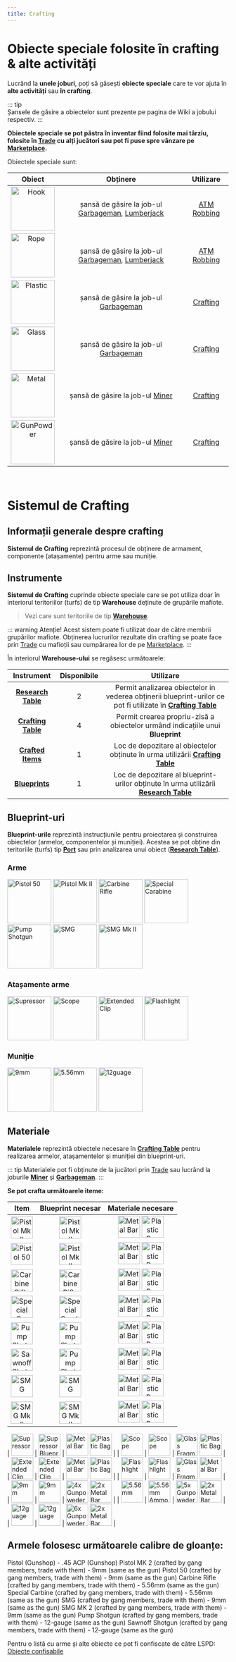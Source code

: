 ```yaml
---
title: Crafting
---
```

# Obiecte speciale folosite în crafting & alte activități

Lucrând la **unele joburi**, poți să găsești **obiecte speciale** care te vor ajuta în **alte activități** sau **în crafting**.

::: tip  
Șansele de găsire a obiectelor sunt prezente pe pagina de Wiki a jobului respectiv.
:::

**Obiectele speciale se pot păstra în inventar fiind folosite mai târziu, folosite în [Trade](./trade.md) cu alți jucători sau pot fi puse spre vânzare pe [Marketplace](./marketplace.md).**

Obiectele speciale sunt:

| Obiect | Obținere | Utilizare | 
| :-----------: | :-----------: | :-----------: |
| <Image src="https://i.imgur.com/95QtK2W.png" alt="Hook" width="100" label="Hook" /> | șansă de găsire la job-ul [Garbageman](../jobs/garbageman#obiecte-speciale-pentru-crafting-si-alte-activitati-sanse-de-gasire), [Lumberjack](../jobs/lumberjack#obiecte-speciale-pentru-crafting-si-alte-activitati-sanse-de-gasire) | [ATM Robbing](atm-robbery.md) |
| <Image src="https://i.imgur.com/OEiB608.png" alt="Rope" width="100" label="Rope" /> | șansă de găsire la job-ul [Garbageman](../jobs/garbageman#obiecte-speciale-pentru-crafting-si-alte-activitati-sanse-de-gasire), [Lumberjack](../jobs/lumberjack#obiecte-speciale-pentru-crafting-si-alte-activitati-sanse-de-gasire) | [ATM Robbing](atm-robbery.md) |
| <Image src="https://i.imgur.com/fyaexmI.png" alt="Plastic" width="100" label="Piece of Plastic" /> | șansă de găsire la job-ul [Garbageman](../jobs/garbageman.md#obiecte-speciale-pentru-crafting-și-alte-activități--șanse-de-găsire) | [Crafting](#informații-generale-despre-crafting) |
| <Image src="https://i.imgur.com/oNhIgen.png" alt="Glass" width="100" label="Shattered Glass" /> | șansă de găsire la job-ul [Garbageman](../jobs/garbageman.md#obiecte-speciale-pentru-crafting-și-alte-activități--șanse-de-găsire) | [Crafting](#informații-generale-despre-crafting) |
| <Image src="https://i.imgur.com/PBET64W.png" alt="Metal" width="100" label="Metal Bar" /> | șansă de găsire la job-ul [Miner](../jobs/miner.md#obiecte-speciale-pentru-crafting-și-alte-activități--șanse-de-găsire) | [Crafting](#informații-generale-despre-crafting) |
| <Image src="https://i.imgur.com/TW4AI6Z.png" alt="GunPowder" width="100" label="Gunpowder" /> | șansă de găsire la job-ul [Miner](../jobs/miner.md#obiecte-speciale-pentru-crafting-și-alte-activități--șanse-de-găsire) | [Crafting](#informații-generale-despre-crafting) |

<br>

# Sistemul de Crafting

## Informații generale despre crafting

**Sistemul de Crafting** reprezintă procesul de obținere de armament, componente (atașamente) pentru arme sau muniție.

## Instrumente 

**Sistemul de Crafting** cuprinde obiecte speciale care se pot utiliza doar în interiorul teritoriilor (turfs) de tip **Warehouse** deținute de grupările mafiote.

> Vezi care sunt teritoriile de tip [**Warehouse**](#warehouse). 

::: warning Atenție!
Acest sistem poate fi utilizat doar de către membrii grupărilor mafiote. Obținerea lucrurilor rezultate din crafting se poate face prin [Trade](./trade.md) cu mafioții sau cumpărarea lor de pe [Marketplace](./marketplace.md).
:::  

În interiorul **Warehouse-ului** se regăsesc următoarele:

| Instrument | Disponibile | Utilizare | 
| :-----------: | :-----------: | :-----------: |
| [**Research Table**](https://i.imgur.com/dnzRdZ5.png) | 2 | Permit analizarea obiectelor in vederea obținerii blueprint-urilor ce pot fi utilizate în [**Crafting Table**](https://i.imgur.com/nGbKRZg.png) |
| [**Crafting Table**](https://i.imgur.com/nGbKRZg.png) | 4 | Permit crearea propriu-zisă a obiectelor urmând indicațiile unui **Blueprint** | 
| [**Crafted Items**](https://i.imgur.com/gA7j5E8.png) | 1 | Loc de depozitare al obiectelor obținute în urma utilizării [**Crafting Table**](https://i.imgur.com/nGbKRZg.png)  |  
| [**Blueprints**](https://i.imgur.com/rdWuD1X.png) | 1 | Loc de depozitare al blueprint-urilor obținute în urma utilizării [**Research Table**](https://i.imgur.com/dnzRdZ5.png) |  

## Blueprint-uri 

**Blueprint-urile** reprezintă instrucțiunile pentru proiectarea și construirea obiectelor (armelor, componentelor și muniției).
Acestea se pot obține din teritoriile (turfs) tip [**Port**](#teritorii-de-tip-port) sau prin analizarea unui obiect ([**Research Table**](https://i.imgur.com/dnzRdZ5.png)).


### **Arme**

<Image src="https://i.imgur.com/rGHEdEJ.png" alt="Pistol 50" width="100" label="Pistol 50" />
<Image src="https://i.imgur.com/lSjn1CA.png" alt="Pistol Mk II" width="100" label="Pistol Mk II" />
<Image src="https://i.imgur.com/TDPMXuJ.png" alt="Carbine Rifle" width="100" label="Carbine Rifle" />  
<Image src="https://i.imgur.com/sxW7GkU.png" alt="Special Carabine" width="100" label="Special Carbine" /> 
<Image src="https://i.imgur.com/oYYvTpc.png" alt="Pump Shotgun" width="100" label="Pump Shotgun" /> 
<Image src="https://i.imgur.com/domhlum.png" alt="SMG" width="100" label="SMG" />  
<Image src="https://i.imgur.com/hvrO4Oi.png" alt="SMG Mk II" width="100" label="SMG Mk II" /> 

### **Atașamente arme**

<Image src="https://i.imgur.com/5vJw2dQ.png" alt="Supressor" width="100" label="Supressor" /> 
<Image src="https://i.imgur.com/sxaPEgD.png" alt="Scope" width="100" label="Scope" /> 
<Image src="https://i.imgur.com/acTcj0a.png" alt="Extended Clip" width="100" label="Extended Clip" /> 
<Image src="https://i.imgur.com/uwqKbUR.png" alt="Flashlight" width="100" label="Flashlight" /> 

### **Muniție**

<Image src="https://i.imgur.com/ArUDAbr.png" alt="9mm" width="100" label="9mm" />
<Image src="https://i.imgur.com/8OCagq8.png" alt="5.56mm" width="100" label="5.56mm" />
<Image src="https://i.imgur.com/6Yspriw.png" alt="12guage" width="100" label="12-gauge" />

## Materiale 

**Materialele** reprezintă obiectele necesare în [**Crafting Table**](https://i.imgur.com/nGbKRZg.png) pentru realizarea armelor, atașamentelor și muniției din blueprint-uri.

::: tip
Materialele pot fi obținute de la jucători prin [Trade](./trade.md) sau lucrând la joburile [**Miner**](../jobs/miner) și [**Garbageman**](../jobs/garbageman).
:::

**Se pot crafta următoarele iteme:** 

| Item | Blueprint necesar | Materiale necesare | 
| :-----------: | :-----------: | :-----------: |
| <Image src="https://i.imgur.com/EakMdzd.png" alt="Pistol Mk II" width="50" label="Pistol Mk II" /> | <Image src="https://i.imgur.com/lSjn1CA.png" alt="Pistol Mk II" width="50" label="Pistol Mk II Blueprint" /> | <Image src="https://i.imgur.com/RWhY6he.png" alt="Metal Bar" width="50" label="3x Metal Bar" /> <Image src="https://i.imgur.com/Omo6364.png" alt="Plastic Bag" width="50" label="4x Plastic Bag" /> |
| <Image src="https://i.imgur.com/b7N6yYi.png" alt="Pistol 50" width="50" label="Pistol 50" /> | <Image src="https://i.imgur.com/rGHEdEJ.png" alt="Pistol Mk II" width="50" label="Pistol Mk II Blueprint" /> | <Image src="https://i.imgur.com/RWhY6he.png" alt="Metal Bar" width="50" label="5x Metal Bar" /> <Image src="https://i.imgur.com/Omo6364.png" alt="Plastic Bag" width="50" label="4x Plastic Bag" /> |
| <Image src="https://i.imgur.com/GKtbxvN.png" alt="Carbine Rifle" width="50" label="Carbine Rifle" /> | <Image src="https://i.imgur.com/TDPMXuJ.png" alt="Carbine Rifle" width="50" label="Carbine Rifle Blueprint" /> | <Image src="https://i.imgur.com/RWhY6he.png" alt="Metal Bar" width="50" label="10x Metal Bar" /> <Image src="https://i.imgur.com/Omo6364.png" alt="Plastic Bag" width="50" label="7x Plastic Bag" /> |
| <Image src="https://i.imgur.com/W5foGq1.png" alt="Special Car bine" width="50" label="Special Carbine" /> | <Image src="https://i.imgur.com/sxW7GkU.png" alt="Special Carabine" width="50" label="Special Carbine Blueprint" />  | <Image src="https://i.imgur.com/RWhY6he.png" alt="Metal Bar" width="50" label="12x Metal Bar" /> <Image src="https://i.imgur.com/Omo6364.png" alt="Plastic Bag" width="50" label="9x Plastic Bag" /> |
| <Image src="https://i.imgur.com/8n4YIyl.png" alt="Pump Shotgun" width="50" label="Pump Shotgun" /> | <Image src="https://i.imgur.com/oYYvTpc.png" alt="Pump Shotgun" width="50" label="Pump Shotgun Blueprint" /> | <Image src="https://i.imgur.com/RWhY6he.png" alt="Metal Bar" width="50" label="9x Metal Bar" /> <Image src="https://i.imgur.com/Omo6364.png" alt="Plastic Bag" width="50" label="6x Plastic Bag" /> | 
| <Image src="https://i.imgur.com/But86WW.png" alt="Sawnoff Shotgun" width="50" label="Sawnoff Shotgun" /> | <Image src="https://i.imgur.com/05reY4P.png" alt="Pump Shotgun" width="50" label="Pump Shotgun Blueprint" /> | <Image src="https://i.imgur.com/RWhY6he.png" alt="Metal Bar" width="50" label="9x Metal Bar" /> <Image src="https://i.imgur.com/Omo6364.png" alt="Plastic Bag" width="50" label="6x Plastic Bag" /> | 
| <Image src="https://i.imgur.com/pwlMOGy.png" alt="SMG" width="50" label="SMG" /> | <Image src="https://i.imgur.com/domhlum.png" alt="SMG" width="50" label="SMG Blueprint" /> | <Image src="https://i.imgur.com/RWhY6he.png" alt="Metal Bar" width="50" label="6x Metal Bar" /> <Image src="https://i.imgur.com/Omo6364.png" alt="Plastic Bag" width="50" label="5x Plastic Bag" /> |
| <Image src="https://i.imgur.com/Xy5s7Ov.png" alt="SMG Mk II" width="50" label="SMG Mk II" /> | <Image src="https://i.imgur.com/hvrO4Oi.png" alt="SMG Mk II" width="50" label="SMG Mk II Blueprint" /> | <Image src="https://i.imgur.com/RWhY6he.png" alt="Metal Bar" width="50" label="7x Metal Bar" /> <Image src="https://i.imgur.com/Omo6364.png" alt="Plastic Bag" width="50" label="5x Plastic Bag" /> |

| <Image src="https://i.imgur.com/AIjHUAg.png" alt="Supressor" width="50" label="Supressor" /> |  <Image src="https://i.imgur.com/5vJw2dQ.png" alt="Supressor Blueprint" width="50" label="Supressor" /> | <Image src="https://i.imgur.com/RWhY6he.png" alt="Metal Bar" width="50" label="Metal Bar" /> <Image src="https://i.imgur.com/Omo6364.png" alt="Plastic Bag" width="50" label="Plastic Bag" /> |
| <Image src="https://i.imgur.com/ovNcLFE.png" alt="Scope" width="50" label="Scope" /> |  <Image src="https://i.imgur.com/sxaPEgD.png" alt="Scope" width="50" label="Scope Blueprint" /> | <Image src="https://i.imgur.com/B9JRqac.png" alt="Glass Fragment" width="50" label="Glass Fragment" /> <Image src="https://i.imgur.com/Omo6364.png" alt="Plastic Bag" width="50" label="Plastic Bag" /> |
| <Image src="https://i.imgur.com/aGQh9xy.png" alt="Extended Clip" width="50" label="Extended Clip" /> |  <Image src="https://i.imgur.com/acTcj0a.png" alt="Extended Clip" width="50" label="Extended Clip Blueprint" /> | <Image src="https://i.imgur.com/RWhY6he.png" alt="Metal Bar" width="50" label="Metal Bar" /> <Image src="https://i.imgur.com/Omo6364.png" alt="Plastic Bag" width="50" label="Plastic Bag" /> |
| <Image src="https://i.imgur.com/HqINYTx.png" alt="Flashlight" width="50" label="Flashlight Blueprint" /> |  <Image src="https://i.imgur.com/uwqKbUR.png" alt="Flashlight" width="50" label="Flashlight" /> | <Image src="https://i.imgur.com/B9JRqac.png" alt="Glass Fragment" width="50" label="2x Glass Fragment" /> <Image src="https://i.imgur.com/RWhY6he.png" alt="Metal Bar" width="50" label="Metal Bar" /> |
| <Image src="https://i.imgur.com/onADx1v.png" alt="9mm" width="50" label="aleatoriu între 150-250" /> | <Image src="https://i.imgur.com/ArUDAbr.png" alt="9mm" width="50" label="9mm Ammo Blueprint" /> | <Image src="https://i.imgur.com/Hp4XGOA.png" alt="4x Gunpoweder" width="50" label="4x Gunpowder" /> <Image src="https://i.imgur.com/RWhY6he.png" alt="2x Metal Bar" width="50" label="2x Metal Bar" /> |
| <Image src="https://i.imgur.com/Gjadnlz.png" alt="5.56mm" width="50" label="aleatoriu între 150 și 250" /> | <Image src="https://i.imgur.com/8OCagq8.png" alt="5.56mm Ammo Blueprint" width="50" label="5.56mm Ammo Blueprint" /> | <Image src="https://i.imgur.com/Hp4XGOA.png" alt="5x Gunpoweder" width="50" label="5x Gunpowder" /> <Image src="https://i.imgur.com/RWhY6he.png" alt="2x Metal Bar" width="50" label="2x Metal Bar" /> |
| <Image src="https://i.imgur.com/kzF7YP1.png" alt="12guage" width="50" label="aleatoriu între 30 și 70 12-gauge Ammo" /> | <Image src="https://i.imgur.com/6Yspriw.png" alt="12guage" width="50" label="12-gauge Ammo Blueprint" /> | <Image src="https://i.imgur.com/Hp4XGOA.png" alt="6x Gunpoweder" width="50" label="6x Gunpowder" /> <Image src="https://i.imgur.com/RWhY6he.png" alt="2x Metal Bar" width="50" label="2x Metal Bar" /> |

## Armele folosesc următoarele calibre de gloanțe:

Pistol (Gunshop) - .45 ACP (Gunshop)
Pistol MK 2 (crafted by gang members, trade with them) - 9mm (same as the gun)
Pistol 50 (crafted by gang members, trade with them) - 9mm (same as the gun)
Carbine Rifle (crafted by gang members, trade with them) - 5.56mm (same as the gun)
Special Carbine (crafted by gang members, trade with them) - 5.56mm (same as the gun)
SMG (crafted by gang members, trade with them) - 9mm (same as the gun)
SMG MK 2 (crafted by gang members, trade with them) - 9mm (same as the gun)
Pump Shotgun (crafted by gang members, trade with them) - 12-gauge (same as the gun)
Sawnoff Shotgun (crafted by gang members, trade with them) - 12-gauge (same as the gun)

Pentru o listă cu arme și alte obiecte ce pot fi confiscate de către LSPD: [Obiecte confisabile](../factions/lspd.md#obiecte-confiscabile)
